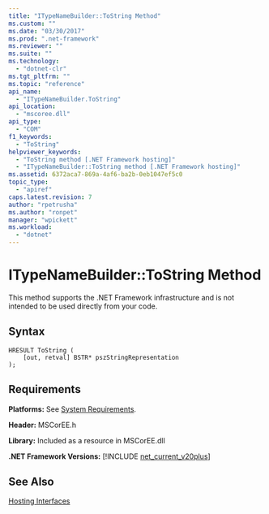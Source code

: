 ```yaml
---
title: "ITypeNameBuilder::ToString Method"
ms.custom: ""
ms.date: "03/30/2017"
ms.prod: ".net-framework"
ms.reviewer: ""
ms.suite: ""
ms.technology: 
  - "dotnet-clr"
ms.tgt_pltfrm: ""
ms.topic: "reference"
api_name: 
  - "ITypeNameBuilder.ToString"
api_location: 
  - "mscoree.dll"
api_type: 
  - "COM"
f1_keywords: 
  - "ToString"
helpviewer_keywords: 
  - "ToString method [.NET Framework hosting]"
  - "ITypeNameBuilder::ToString method [.NET Framework hosting]"
ms.assetid: 6372aca7-869a-4af6-ba2b-0eb1047ef5c0
topic_type: 
  - "apiref"
caps.latest.revision: 7
author: "rpetrusha"
ms.author: "ronpet"
manager: "wpickett"
ms.workload: 
  - "dotnet"
---
```

# ITypeNameBuilder::ToString Method
This method supports the .NET Framework infrastructure and is not intended to be used directly from your code.  
  
## Syntax  
  
```  
HRESULT ToString (  
    [out, retval] BSTR* pszStringRepresentation  
);  
```  
  
## Requirements  
 **Platforms:** See [System Requirements](../../../../docs/framework/get-started/system-requirements.md).  
  
 **Header:** MSCorEE.h  
  
 **Library:** Included as a resource in MSCorEE.dll  
  
 **.NET Framework Versions:** [!INCLUDE [net_current_v20plus](../../../../includes/net-current-v20plus-md.md)]  
  
## See Also  
 [Hosting Interfaces](../../../../docs/framework/unmanaged-api/hosting/hosting-interfaces.md)
